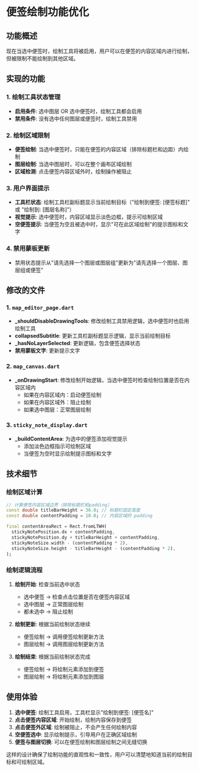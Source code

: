 # 便签绘制功能优化

## 功能概述

现在当选中便签时，绘制工具将被启用，用户可以在便签的内容区域内进行绘制，但被限制不能绘制到其他区域。

## 实现的功能

### 1. 绘制工具状态管理

- **启用条件**: 选中图层 OR 选中便签时，绘制工具都会启用
- **禁用条件**: 没有选中任何图层或便签时，绘制工具禁用

### 2. 绘制区域限制

- **便签绘制**: 当选中便签时，只能在便签的内容区域（排除标题栏和边距）内绘制
- **图层绘制**: 当选中图层时，可以在整个画布区域绘制
- **区域检测**: 点击便签内容区域外时，绘制操作被阻止

### 3. 用户界面提示

- **工具栏状态**: 绘制工具栏副标题显示当前绘制目标（"绘制到便签: [便签标题]" 或 "绘制到: [图层名称]"）
- **视觉提示**: 选中便签时，内容区域显示淡色边框，提示可绘制区域
- **空便签提示**: 当便签为空且被选中时，显示"可在此区域绘制"的提示图标和文字

### 4. 禁用蒙板更新

- 禁用状态提示从"请先选择一个图层或图层组"更新为"请先选择一个图层、图层组或便签"

## 修改的文件

### 1. `map_editor_page.dart`

- **_shouldDisableDrawingTools**: 修改绘制工具禁用逻辑，选中便签时也启用绘制工具
- **collapsedSubtitle**: 更新工具栏副标题显示逻辑，显示当前绘制目标
- **_hasNoLayerSelected**: 更新逻辑，包含便签选择状态
- **禁用蒙板文字**: 更新提示文字

### 2. `map_canvas.dart`

- **_onDrawingStart**: 修改绘制开始逻辑，当选中便签时检查绘制位置是否在内容区域内
  - 如果在内容区域内：启动便签绘制
  - 如果在内容区域外：阻止绘制
  - 如果选中图层：正常图层绘制

### 3. `sticky_note_display.dart`

- **_buildContentArea**: 为选中的便签添加视觉提示
  - 添加淡色边框指示可绘制区域
  - 当便签为空时显示绘制提示图标和文字

## 技术细节

### 绘制区域计算

```dart
// 计算便签内容区域边界（排除标题栏和padding）
const double titleBarHeight = 36.0; // 标题栏固定高度
const double contentPadding = 10.0; // 内容区域的 padding

final contentAreaRect = Rect.fromLTWH(
  stickyNotePosition.dx + contentPadding,
  stickyNotePosition.dy + titleBarHeight + contentPadding,
  stickyNoteSize.width - (contentPadding * 2),
  stickyNoteSize.height - titleBarHeight - (contentPadding * 2),
);
```

### 绘制逻辑流程

1. **绘制开始**: 检查当前选中状态
   - 选中便签 → 检查点击位置是否在便签内容区域
   - 选中图层 → 正常图层绘制
   - 都未选中 → 阻止绘制

2. **绘制更新**: 根据当前绘制状态继续
   - 便签绘制 → 调用便签绘制更新方法
   - 图层绘制 → 调用图层绘制更新方法

3. **绘制结束**: 根据当前绘制状态完成
   - 便签绘制 → 将绘制元素添加到便签
   - 图层绘制 → 将绘制元素添加到图层

## 使用体验

1. **选中便签**: 绘制工具启用，工具栏显示"绘制到便签: [便签名]"
2. **点击便签内容区域**: 开始绘制，绘制内容保存到便签
3. **点击便签外区域**: 绘制被阻止，不会产生任何绘制内容
4. **空便签选中**: 显示绘制提示，引导用户在正确区域绘制
5. **便签与图层切换**: 可以在便签绘制和图层绘制之间无缝切换

这样的设计确保了绘制功能的直观性和一致性，用户可以清楚地知道当前的绘制目标和可绘制区域。
